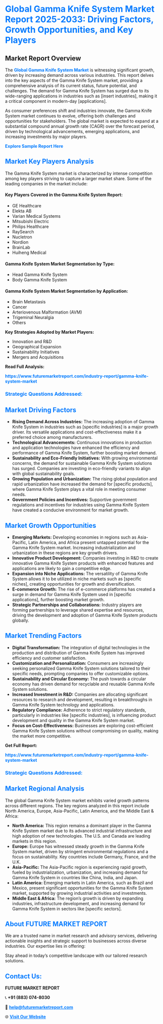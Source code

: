 <h1 style="color: #007BFF;">Global Gamma Knife System Market Report 2025-2033: Driving Factors, Growth Opportunities, and Key Players</h1>

<section id="overview">
<h2>Market Report Overview</h2>
<p>The <a href="https://www.futuremarketreport.com/industry-report/gamma-knife-system-market" style="color: #007BFF; text-decoration: none;"><strong>Global Gamma Knife System Market</strong></a> is witnessing significant growth, driven by increasing demand across various industries. This report delves into the key aspects of the Gamma Knife System market, providing a comprehensive analysis of its current status, future potential, and challenges. The demand for Gamma Knife System has surged due to its wide-ranging applications in industries such as [insert industries], making it a critical component in modern-day [applications].</p>
<p>As consumer preferences shift and industries innovate, the Gamma Knife System market continues to evolve, offering both challenges and opportunities for stakeholders. The global market is expected to expand at a substantial compound annual growth rate (CAGR) over the forecast period, driven by technological advancements, emerging applications, and increasing investments by major players.</p>
</section>

<section id="overview">
<p><a href="https://www.futuremarketreport.com/request-sample/reportId=57780" style="color: #007BFF; text-decoration: none;"><strong>Explore Sample Report Here</strong></a></p>
</section>

<section id="key-players">
<h2 style="color: #007BFF;">Market Key Players Analysis</h2>
<p>The Gamma Knife System market is characterized by intense competition among key players striving to capture a larger market share. Some of the leading companies in the market include:</p>
<h4>Key Players Covered in the Gamma Knife System Report:</h4>
<ul><li>GE Healthcare</li><li>Elekta AB</li><li>Varian Medical Systems</li><li>Mitsubishi Electric</li><li>Philips Healthcare</li><li>RaySearch</li><li>Nucletron</li><li>Nordion</li><li>BrainLab</li><li>Huiheng Medical</li></ul>
<h4>Gamma Knife System Market Segmentation by Type:</h4>
<ul><li>Head Gamma Knife System</li><li>Body Gamma Knife System</li></ul>

<h4>Gamma Knife System Market Segmentation by Application:</h4>
<ul><li>Brain Metastasis</li><li>Cancer</li><li>Arteriovenous Malformation (AVM)</li><li>Trigeminal Neuralgia</li><li>Others</li></ul>
<p><strong>Key Strategies Adopted by Market Players:</strong></p>
<ul>
<li>Innovation and R&D</li>
<li>Geographical Expansion</li>
<li>Sustainability Initiatives</li>
<li>Mergers and Acquisitions</li>
</ul>
</section>

<section>
<p><strong>Read Full Analysis: </strong></p><a href="https://www.futuremarketreport.com/industry-report/gamma-knife-system-market" style="color: #007BFF; text-decoration: none;"><strong>https://www.futuremarketreport.com/industry-report/gamma-knife-system-market</strong></a>
<h3 style="color: #007BFF;">Strategic Questions Addressed:</h3>
</section>

<section id="driving-factors">
<h2 style="color: #007BFF;">Market Driving Factors</h2>
<ul>
<li><strong>Rising Demand Across Industries:</strong> The increasing adoption of Gamma Knife System in industries such as [specific industries] is a major growth driver. Its versatile applications and cost-effectiveness make it a preferred choice among manufacturers.</li>
<li><strong>Technological Advancements:</strong> Continuous innovations in production and application technologies have enhanced the efficiency and performance of Gamma Knife System, further boosting market demand.</li>
<li><strong>Sustainability and Eco-Friendly Initiatives:</strong> With growing environmental concerns, the demand for sustainable Gamma Knife System solutions has surged. Companies are investing in eco-friendly variants to align with global sustainability goals.</li>
<li><strong>Growing Population and Urbanization:</strong> The rising global population and rapid urbanization have increased the demand for [specific products], where Gamma Knife System plays a vital role in meeting consumer needs.</li>
<li><strong>Government Policies and Incentives:</strong> Supportive government regulations and incentives for industries using Gamma Knife System have created a conducive environment for market growth.</li>
</ul>
</section>

<section id="growth-opportunities">
<h2 style="color: #007BFF;">Market Growth Opportunities</h2>
<ul>
<li><strong>Emerging Markets:</strong> Developing economies in regions such as Asia-Pacific, Latin America, and Africa present untapped potential for the Gamma Knife System market. Increasing industrialization and urbanization in these regions are key growth drivers.</li>
<li><strong>Innovative Product Development:</strong> Companies investing in R&D to create innovative Gamma Knife System products with enhanced features and applications are likely to gain a competitive edge.</li>
<li><strong>Expansion into Niche Applications:</strong> The versatility of Gamma Knife System allows it to be utilized in niche markets such as [specific niches], creating opportunities for growth and diversification.</li>
<li><strong>E-commerce Growth:</strong> The rise of e-commerce platforms has created a surge in demand for Gamma Knife System used in [specific applications], further boosting market growth.</li>
<li><strong>Strategic Partnerships and Collaborations:</strong> Industry players are forming partnerships to leverage shared expertise and resources, driving the development and adoption of Gamma Knife System products globally.</li>
</ul>
</section>

<section id="trending-factors">
<h2 style="color: #007BFF;">Market Trending Factors</h2>
<ul>
<li><strong>Digital Transformation:</strong> The integration of digital technologies in the production and distribution of Gamma Knife System has improved efficiency and customer satisfaction.</li>
<li><strong>Customization and Personalization:</strong> Consumers are increasingly seeking personalized Gamma Knife System solutions tailored to their specific needs, prompting companies to offer customizable options.</li>
<li><strong>Sustainability and Circular Economy:</strong> The push towards a circular economy has driven demand for recyclable and reusable Gamma Knife System solutions.</li>
<li><strong>Increased Investment in R&D:</strong> Companies are allocating significant resources to research and development, resulting in breakthroughs in Gamma Knife System technology and applications.</li>
<li><strong>Regulatory Compliance:</strong> Adherence to strict regulatory standards, particularly in industries like [specific industries], is influencing product development and quality in the Gamma Knife System market.</li>
<li><strong>Focus on Cost-Effectiveness:</strong> Businesses are exploring cost-efficient Gamma Knife System solutions without compromising on quality, making the market more competitive.</li>
</ul>
</section>

<section>
<p><strong>Get Full Report: </strong></p><a href="https://www.futuremarketreport.com/industry-report/gamma-knife-system-market" style="color: #007BFF; text-decoration: none;"><strong>https://www.futuremarketreport.com/industry-report/gamma-knife-system-market</strong></a>
<h3 style="color: #007BFF;">Strategic Questions Addressed:</h3>
</section>


<section id="regional-analysis">
<h2 style="color: #007BFF;">Market Regional Analysis</h2>
<p>The global Gamma Knife System market exhibits varied growth patterns across different regions. The key regions analyzed in this report include North America, Europe, Asia-Pacific, Latin America, and the Middle East & Africa:</p>
<ul>
<li><strong>North America:</strong> This region remains a dominant player in the Gamma Knife System market due to its advanced industrial infrastructure and high adoption of new technologies. The U.S. and Canada are leading markets in this region.</li>
<li><strong>Europe:</strong> Europe has witnessed steady growth in the Gamma Knife System market, driven by stringent environmental regulations and a focus on sustainability. Key countries include Germany, France, and the U.K.</li>
<li><strong>Asia-Pacific:</strong> The Asia-Pacific region is experiencing rapid growth, fueled by industrialization, urbanization, and increasing demand for Gamma Knife System in countries like China, India, and Japan.</li>
<li><strong>Latin America:</strong> Emerging markets in Latin America, such as Brazil and Mexico, present significant opportunities for the Gamma Knife System market, supported by growing industrial activities and investments.</li>
<li><strong>Middle East & Africa:</strong> The region’s growth is driven by expanding industries, infrastructure development, and increasing demand for Gamma Knife System in sectors like [specific sectors].</li>
</ul>
</section>

<footer>
<h2 style="color: #007BFF;">About FUTURE MARKET REPORT</h2>
<p>We are a trusted name in market research and advisory services, delivering actionable insights and strategic support to businesses across diverse industries. Our expertise lies in offering:</p>

<p>Stay ahead in today’s competitive landscape with our tailored research solutions.</p>

<h2 style="color: #007BFF;">Contact Us:</h2>
<p><strong>FUTURE MARKET REPORT</strong></p>
<p>📞 <strong>+91 (883) 074-8030</strong></p>
<p>📧 <strong><a href="mailto:help@futuremarketreport.com" style="color: #007BFF;">help@futuremarketreport.com</a></strong></p>
<p>🌐 <strong><a href="https://www.futuremarketreport.com/" style="color: #007BFF;">Visit Our Website</a></strong></p>
</footer>
